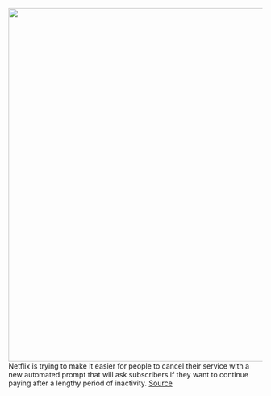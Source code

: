 <img src='https://cdn.vox-cdn.com/thumbor/voASCNG0S2rR_uJ4N8bEXoVElus=/0x0:2040x1360/1200x800/filters:focal(857x517:1183x843)/cdn.vox-cdn.com/uploads/chorus_image/image/66827474/acastro_181101_1777_netflix_0001.0.jpg' width='700px' /><br/>
Netflix is trying to make it easier for people to cancel their service with a new automated prompt that will ask subscribers if they want to continue paying after a lengthy period of inactivity.
<a href='https://www.theverge.com/2020/5/21/21266318/netflix-cancel-subscription-1-2-years-members-global'> Source <a/>